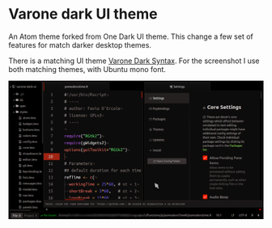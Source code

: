 # Varone dark UI theme

An Atom theme forked from One Dark UI theme.
This change a few set of features for match darker desktop themes.

There is a matching UI theme [Varone Dark Syntax](https://github.com/fndercole/varone-dark-syntax). For the screenshot I use both matching themes, with Ubuntu mono font.

![Screenshots](screenshots/2016-07-08.png)
